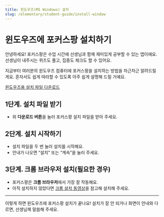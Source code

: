 ```yaml
---
title: 윈도우즈(MS Windows) 설치
slug: /elementary/student-guide/install-window
---
```


# 윈도우즈에 포커스팡 설치하기

안녕하세요!
포커스팡은 수업 시간에 선생님과 함께 재미있게 공부할 수 있는 앱이에요.
선생님이 내주시는 퀴즈도 풀고, 집중도 체크도 할 수 있어요.

지금부터 여러분의 윈도우즈 컴퓨터에 포커스팡을 설치하는 방법을 차근차근 알려드릴게요.
혼자서도 쉽게 따라할 수 있도록 아주 쉽게 설명해 드릴 거예요.

<div class="fp-install-btn-row">
  <a class="fp-download-btn fp-download-btn-green" href="https://ss1.cloud.kt.com:1000/focuspang-media/downloads/FocuspangStudentSetup.exe" target="_blank" rel="noopener noreferrer">윈도우즈용 설치 파일 다운로드</a>
</div>

## 1단계. 설치 파일 받기

- 위 **다운로드 버튼**을 눌러 포커스팡 설치 파일을 받아 주세요.

## 2단계. 설치 시작하기

- 설치 파일을 두 번 눌러 설치를 시작해요.
- 안내가 나오면 “설치” 또는 “계속”을 눌러 주세요.

## 3단계. 크롬 브라우저 설치(필요한 경우)

- 포커스팡은 **크롬 브라우저**에서 가장 잘 작동해요.
- 아직 설치하지 않았다면 [크롬 설치 동영상](https://www.google.com/intl/ko_kr/chrome)을 참고해 설치해 주세요.

---

이렇게 하면 윈도우즈에 포커스팡 설치가 끝나요!
설치가 잘 안 되거나 화면이 안내와 다르면, 선생님께 말씀해 주세요.
